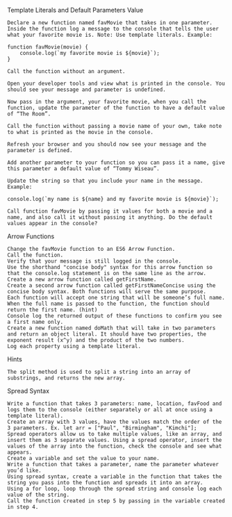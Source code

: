 Template Literals and Default Parameters Value

    Declare a new function named favMovie that takes in one parameter.
    Inside the function log a message to the console that tells the user what your favorite movie is. Note: Use template literals. Example:

    function favMovie(movie) {
        console.log(`my favorite movie is ${movie}`);
    }

    Call the function without an argument.

    Open your developer tools and view what is printed in the console. You should see your message and parameter is undefined.

    Now pass in the argument, your favorite movie, when you call the function, update the parameter of the function to have a default value of “The Room”.

    Call the function without passing a movie name of your own, take note to what is printed as the movie in the console.

    Refresh your browser and you should now see your message and the parameter is defined.

    Add another parameter to your function so you can pass it a name, give this parameter a default value of “Tommy Wiseau”.

    Update the string so that you include your name in the message. Example:

    console.log(`my name is ${name} and my favorite movie is ${movie}`);

    Call function favMovie by passing it values for both a movie and a name, and also call it without passing it anything. Do the default values appear in the console?

Arrow Functions

    Change the favMovie function to an ES6 Arrow Function.
    Call the function.
    Verify that your message is still logged in the console.
    Use the shorthand "concise body" syntax for this arrow function so that the console.log statement is on the same line as the arrow.
    Create a new arrow function called getFirstName.
    Create a second arrow function called getFirstNameConcise using the concise body syntax. Both functions will serve the same purpose.
    Each function will accept one string that will be someone’s full name.
    When the full name is passed to the function, the function should return the first name. (hint)
    Console log the returned output of these functions to confirm you see a first name only.
    Create a new function named doMath that will take in two parameters and return an object literal. It should have two properties, the exponent result (x^y) and the product of the two numbers.
    Log each property using a template literal.

Hints

    The split method is used to split a string into an array of substrings, and returns the new array.

Spread Syntax

    Write a function that takes 3 parameters: name, location, favFood and logs them to the console (either separately or all at once using a template literal).
    Create an array with 3 values, have the values match the order of the 3 parameters. Ex. let arr = ["Paul", "Birmingham", "Kimchi"];
    Spread operators allow us to take multiple values, like an array, and insert them as 3 separate values. Using a spread operator, insert the values of the array into the function, check the console and see what appears.
    Create a variable and set the value to your name.
    Write a function that takes a parameter, name the parameter whatever you’d like.
    Using spread syntax, create a variable in the function that takes the string you pass into the function and spreads it into an array.
    Using a for loop, loop through the spread string and console log each value of the string.
    Call the function created in step 5 by passing in the variable created in step 4.
